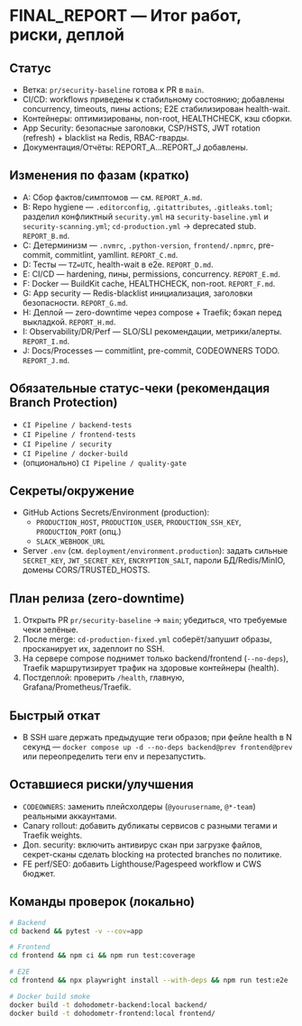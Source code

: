 # FINAL_REPORT — Итог работ, риски, деплой

## Статус

- Ветка: `pr/security-baseline` готова к PR в `main`.
- CI/CD: workflows приведены к стабильному состоянию; добавлены concurrency, timeouts, пины actions; E2E стабилизирован health-wait.
- Контейнеры: оптимизированы, non-root, HEALTHCHECK, кэш сборки.
- App Security: безопасные заголовки, CSP/HSTS, JWT rotation (refresh) + blacklist на Redis, RBAC-гварды.
- Документация/Отчёты: REPORT_A…REPORT_J добавлены.

## Изменения по фазам (кратко)

- A: Сбор фактов/симптомов — см. `REPORT_A.md`.
- B: Repo hygiene — `.editorconfig`, `.gitattributes`, `.gitleaks.toml`; разделил конфликтный `security.yml` на `security-baseline.yml` и `security-scanning.yml`; `cd-production.yml` → deprecated stub. `REPORT_B.md`.
- C: Детерминизм — `.nvmrc`, `.python-version`, `frontend/.npmrc`, pre-commit, commitlint, yamllint. `REPORT_C.md`.
- D: Тесты — `TZ=UTC`, health-wait в e2e. `REPORT_D.md`.
- E: CI/CD — hardening, пины, permissions, concurrency. `REPORT_E.md`.
- F: Docker — BuildKit cache, HEALTHCHECK, non-root. `REPORT_F.md`.
- G: App security — Redis-blacklist инициализация, заголовки безопасности. `REPORT_G.md`.
- H: Деплой — zero-downtime через compose + Traefik; бэкап перед выкладкой. `REPORT_H.md`.
- I: Observability/DR/Perf — SLO/SLI рекомендации, метрики/алерты. `REPORT_I.md`.
- J: Docs/Processes — commitlint, pre-commit, CODEOWNERS TODO. `REPORT_J.md`.

## Обязательные статус-чеки (рекомендация Branch Protection)

- `CI Pipeline / backend-tests`
- `CI Pipeline / frontend-tests`
- `CI Pipeline / security`
- `CI Pipeline / docker-build`
- (опционально) `CI Pipeline / quality-gate`

## Секреты/окружение

- GitHub Actions Secrets/Environment (production):
  - `PRODUCTION_HOST`, `PRODUCTION_USER`, `PRODUCTION_SSH_KEY`, `PRODUCTION_PORT` (опц.)
  - `SLACK_WEBHOOK_URL`
- Server `.env` (см. `deployment/environment.production`): задать сильные `SECRET_KEY`, `JWT_SECRET_KEY`, `ENCRYPTION_SALT`, пароли БД/Redis/MinIO, домены CORS/TRUSTED_HOSTS.

## План релиза (zero-downtime)

1) Открыть PR `pr/security-baseline` → `main`; убедиться, что требуемые чеки зелёные.
2) После merge: `cd-production-fixed.yml` соберёт/запушит образы, просканирует их, задеплоит по SSH.
3) На сервере compose поднимет только backend/frontend (`--no-deps`), Traefik маршрутизирует трафик на здоровые контейнеры (health).
4) Постдеплой: проверить `/health`, главную, Grafana/Prometheus/Traefik.

## Быстрый откат

- В SSH шаге держать предыдущие теги образов; при фейле health в N секунд — `docker compose up -d --no-deps backend@prev frontend@prev` или переопределить теги env и перезапустить.

## Оставшиеся риски/улучшения

- `CODEOWNERS`: заменить плейсхолдеры (`@yourusername`, `@*-team`) реальными аккаунтами.
- Canary rollout: добавить дубликаты сервисов с разными тегами и Traefik weights.
- Доп. security: включить антивирус скан при загрузке файлов, секрет-сканы сделать blocking на protected branches по политике.
- FE perf/SEO: добавить Lighthouse/Pagespeed workflow и CWS бюджет.

## Команды проверок (локально)

```bash
# Backend
cd backend && pytest -v --cov=app

# Frontend
cd frontend && npm ci && npm run test:coverage

# E2E
cd frontend && npx playwright install --with-deps && npm run test:e2e

# Docker build smoke
docker build -t dohodometr-backend:local backend/
docker build -t dohodometr-frontend:local frontend/
```
